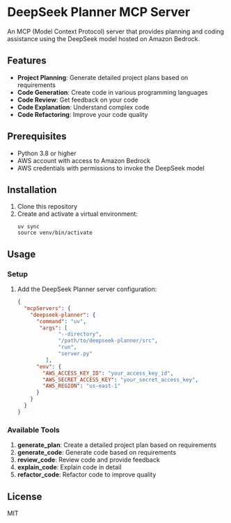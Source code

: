 # DeepSeek Planner MCP Server

An MCP (Model Context Protocol) server that provides planning and coding assistance using the DeepSeek model hosted on Amazon Bedrock.

## Features

- **Project Planning**: Generate detailed project plans based on requirements
- **Code Generation**: Create code in various programming languages
- **Code Review**: Get feedback on your code
- **Code Explanation**: Understand complex code
- **Code Refactoring**: Improve your code quality

## Prerequisites

- Python 3.8 or higher
- AWS account with access to Amazon Bedrock
- AWS credentials with permissions to invoke the DeepSeek model

## Installation

1. Clone this repository
2. Create and activate a virtual environment:
   ```
   uv sync
   source venv/bin/activate
   ```

## Usage

### Setup
1. Add the DeepSeek Planner server configuration:
   ```json
   {
     "mcpServers": {
       "deepseek-planner": {
         "command": "uv",
          "args": [
                "--directory",
                "/path/to/deepseek-planner/src",
                "run",
                "server.py"
            ],
         "env": {
           "AWS_ACCESS_KEY_ID": "your_access_key_id",
           "AWS_SECRET_ACCESS_KEY": "your_secret_access_key",
           "AWS_REGION": "us-east-1"
         }
       }
     }
   }
   ```

### Available Tools

1. **generate_plan**: Create a detailed project plan based on requirements
2. **generate_code**: Generate code based on requirements
3. **review_code**: Review code and provide feedback
4. **explain_code**: Explain code in detail
5. **refactor_code**: Refactor code to improve quality

## License

MIT
